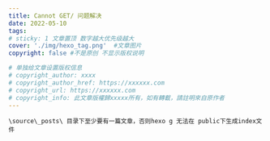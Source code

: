 ```yaml
---
title: Cannot GET/ 问题解决
date: 2022-05-10
tags:
# sticky: 1 文章置顶 数字越大优先级越大
cover: './img/hexo_tag.png'  #文章图片
copyright: false #不是原创 不显示版权说明

# 单独给文章设置版权信息
# copyright_author: xxxx
# copyright_author_href: https://xxxxxx.com
# copyright_url: https://xxxxxx.com
# copyright_info: 此文章版權歸xxxxx所有，如有轉載，請註明來自原作者
---
```


```
\source\_posts\ 目录下至少要有一篇文章，否则hexo g 无法在 public下生成index文件
```






